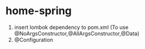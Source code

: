 # home-spring
1) insert lombok dependency to pom.xml (To use @NoArgsConstructor,@AllArgsConstructor,@Data)
2) @Configuration 
